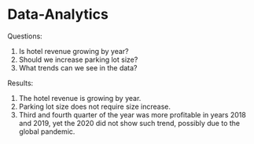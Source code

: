 # Data-Analytics
Questions: 
1. Is hotel revenue growing by year?
2. Should we increase parking lot size?
3. What trends can we see in the data? 

Results:
1. The hotel revenue is growing by year.
2. Parking lot size does not require size increase.
3.  Third and fourth quarter of the year was more profitable in years 2018 and 2019, 
yet the 2020 did not show such trend, possibly due to the global pandemic.
